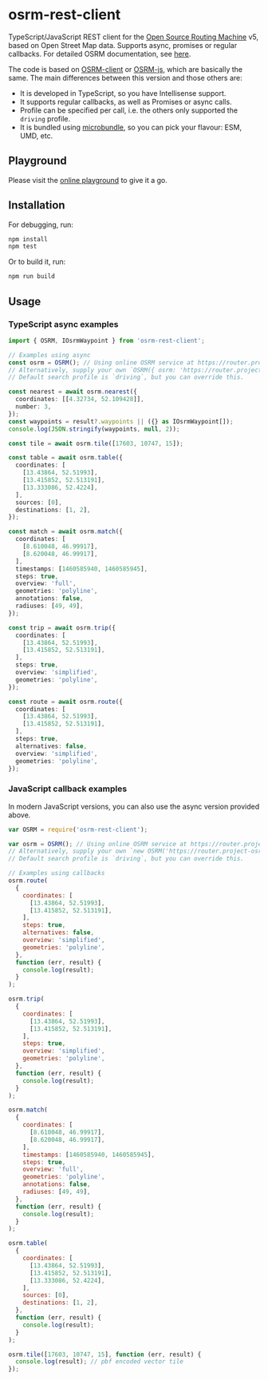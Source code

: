 # osrm-rest-client

TypeScript/JavaScript REST client for the [Open Source Routing Machine](http://project-osrm.org) v5, based on Open
Street Map data. Supports async, promises or regular callbacks. For detailed OSRM documentation, see
[here](https://github.com/Project-OSRM/osrm-backend/blob/master/docs).

The code is based on [OSRM-client](https://www.npmjs.com/package/osrm-client-js) or
[OSRM-js](https://www.npmjs.com/package/osrm.js), which are basically the same. The main differences between this
version and those others are:

- It is developed in TypeScript, so you have Intellisense support.
- It supports regular callbacks, as well as Promises or async calls.
- Profile can be specified per call, i.e. the others only supported the `driving` profile.
- It is bundled using [microbundle](https://npm.im/microbundle), so you can pick your flavour: ESM, UMD, etc.

## Playground

Please visit the [online playground](https://repl.it/repls/DarkvioletAdoredMicrobsd#index.ts) to give it a go.

## Installation

For debugging, run:

```bash
npm install
npm test
```

Or to build it, run:

```bash
npm run build
```

## Usage

### TypeScript async examples

```ts
import { OSRM, IOsrmWaypoint } from 'osrm-rest-client';

// Examples using async
const osrm = OSRM(); // Using online OSRM service at https://router.project-osrm.org
// Alternatively, supply your own `OSRM({ osrm: 'https://router.project-osrm.org' })`
// Default search profile is `driving`, but you can override this.

const nearest = await osrm.nearest({
  coordinates: [[4.32734, 52.109428]],
  number: 3,
});
const waypoints = result?.waypoints || ({} as IOsrmWaypoint[]);
console.log(JSON.stringify(waypoints, null, 2));

const tile = await osrm.tile([17603, 10747, 15]);

const table = await osrm.table({
  coordinates: [
    [13.43864, 52.51993],
    [13.415852, 52.513191],
    [13.333086, 52.4224],
  ],
  sources: [0],
  destinations: [1, 2],
});

const match = await osrm.match({
  coordinates: [
    [8.610048, 46.99917],
    [8.620048, 46.99917],
  ],
  timestamps: [1460585940, 1460585945],
  steps: true,
  overview: 'full',
  geometries: 'polyline',
  annotations: false,
  radiuses: [49, 49],
});

const trip = await osrm.trip({
  coordinates: [
    [13.43864, 52.51993],
    [13.415852, 52.513191],
  ],
  steps: true,
  overview: 'simplified',
  geometries: 'polyline',
});

const route = await osrm.route({
  coordinates: [
    [13.43864, 52.51993],
    [13.415852, 52.513191],
  ],
  steps: true,
  alternatives: false,
  overview: 'simplified',
  geometries: 'polyline',
});
```

### JavaScript callback examples

In modern JavaScript versions, you can also use the async version provided above.

```js
var OSRM = require('osrm-rest-client');

var osrm = OSRM(); // Using online OSRM service at https://router.project-osrm.org
// Alternatively, supply your own `new OSRM('https://router.project-osrm.org')`
// Default search profile is `driving`, but you can override this.

// Examples using callbacks
osrm.route(
  {
    coordinates: [
      [13.43864, 52.51993],
      [13.415852, 52.513191],
    ],
    steps: true,
    alternatives: false,
    overview: 'simplified',
    geometries: 'polyline',
  },
  function (err, result) {
    console.log(result);
  }
);

osrm.trip(
  {
    coordinates: [
      [13.43864, 52.51993],
      [13.415852, 52.513191],
    ],
    steps: true,
    overview: 'simplified',
    geometries: 'polyline',
  },
  function (err, result) {
    console.log(result);
  }
);

osrm.match(
  {
    coordinates: [
      [8.610048, 46.99917],
      [8.620048, 46.99917],
    ],
    timestamps: [1460585940, 1460585945],
    steps: true,
    overview: 'full',
    geometries: 'polyline',
    annotations: false,
    radiuses: [49, 49],
  },
  function (err, result) {
    console.log(result);
  }
);

osrm.table(
  {
    coordinates: [
      [13.43864, 52.51993],
      [13.415852, 52.513191],
      [13.333086, 52.4224],
    ],
    sources: [0],
    destinations: [1, 2],
  },
  function (err, result) {
    console.log(result);
  }
);

osrm.tile([17603, 10747, 15], function (err, result) {
  console.log(result); // pbf encoded vector tile
});
```
